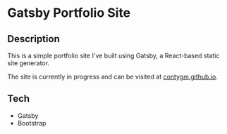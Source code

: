 # Gatsby Portfolio Site

## Description
This is a simple portfolio site I've built using Gatsby, a React-based static site generator. 

The site is currently in progress and can be visited at [contygm.github.io](https://contygm.github.io/). 

## Tech
 - Gatsby
 - Bootstrap